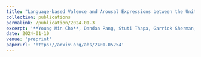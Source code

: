 ```yaml
---
title: "Language-based Valence and Arousal Expressions between the United States and China: a Cross-Cultural Examination"
collection: publications
permalink: /publication/2024-01-3
excerpt: '**Young Min Cho**, Dandan Pang, Stuti Thapa, Garrick Sherman, Lyle Ungar, Louis Tay, Sharath Chandra Guntuku'
date: 2024-01-10
venue: 'preprint'
paperurl: 'https://arxiv.org/abs/2401.05254'
---
```


